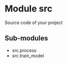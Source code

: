 Module src
==========
Source code of your project

Sub-modules
-----------
* src.process
* src.train_model